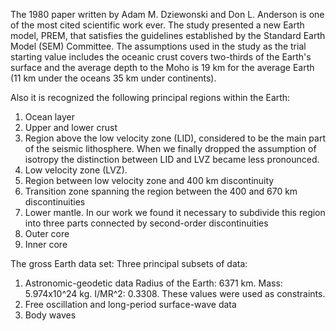The 1980 paper written by Adam M. Dziewonski and Don L. Anderson is one of the most cited scientific work ever. The study presented a new Earth model, PREM, that satisfies the guidelines established by the Standard Earth Model (SEM) Committee. The assumptions used in the study as the trial starting value includes the oceanic crust covers two-thirds of the Earth's surface and the average depth to the Moho is 19 km for the average Earth (11 km under the oceans 35 km under continents). 

Also it is recognized the following principal regions within the Earth:
1. Ocean layer
2. Upper and lower crust
3. Region above the low velocity zone (LID), considered to be the main part of the seismic lithosphere. When we finally dropped the assumption of isotropy the distinction between LID and LVZ became less pronounced.
4. Low velocity zone (LVZ).
5. Region between low velocity zone and 400 km discontinuity
6. Transition zone spanning the region between the 400 and 670 km discontinuities
7. Lower mantle. In our work we found it necessary to subdivide this region into three parts connected by second-order discontinuities
8. Outer core
9. Inner core

The gross Earth data set: Three principal subsets of data:
1. Astronomic-geodetic data
Radius of the Earth: $6371$ km. Mass: 5.974x10^24 kg. I/MR^2: 0.3308. These values were used as constraints.
2. Free oscillation and long-period surface-wave data
3. Body waves
